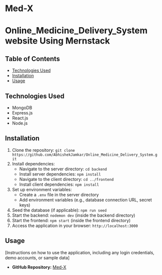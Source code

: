 #                      Med-X 
# Online_Medicine_Delivery_System website Using Mernstack 


## Table of Contents

- [Technologies Used](#technologies-used)
- [Installation](#installation)
- [Usage](#usage)


## Technologies Used

- MongoDB
- Express.js
- React.js
- Node.js

## Installation

1. Clone the repository: `git clone https://github.com/AbhishekJamkar/Online_Medicine_Delivery_System.git`
2. Install dependencies:
   - Navigate to the server directory: `cd backend`
   - Install server dependencies: `npm install`
   - Navigate to the client directory: `cd ../frontend`
   - Install client dependencies: `npm install`
3. Set up environment variables:
   - Create a `.env` file in the server directory
   - Add environment variables (e.g., database connection URL, secret keys)
4. Seed the database (if applicable): `npm run seed`
5. Start the backend: `nodemon dev` (inside the backend directory)
6. Start the frontend: `npm start` (inside the frontend directory)
7. Access the application in your browser: `http://localhost:3000`

## Usage

[Instructions on how to use the application, including any login credentials, demo accounts, or sample data]

- **GitHub Repository:** [Med-X](https://github.com/AbhishekJamkar/Online_Medicine_Delivery_System.git)

